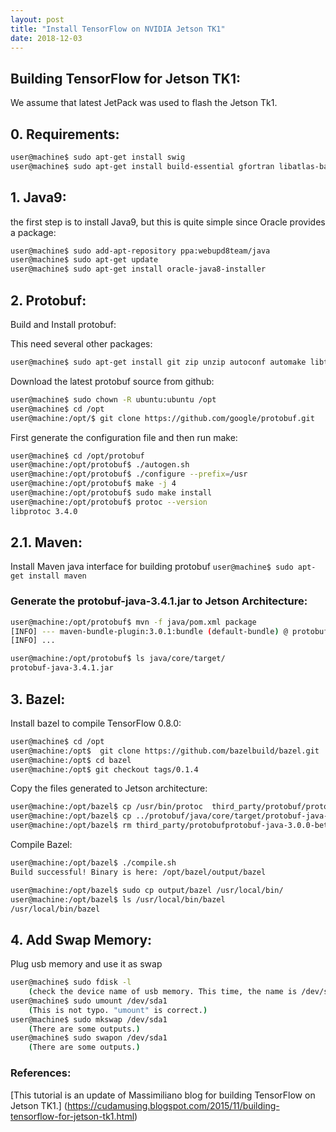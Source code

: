 ```yaml
---
layout: post
title: "Install TensorFlow on NVIDIA Jetson TK1"
date: 2018-12-03
---
```


## Building TensorFlow for Jetson TK1:
We assume that latest JetPack was used to flash the Jetson Tk1.

## 0. Requirements:
```bash
user@machine$ sudo apt-get install swig
user@machine$ sudo apt-get install build-essential gfortran libatlas-base-dev python-pip python-dev
```

## 1. Java9:
the first step is to install Java9, but this is quite simple since Oracle provides a package:
```bash
user@machine$ sudo add-apt-repository ppa:webupd8team/java
user@machine$ sudo apt-get update
user@machine$ sudo apt-get install oracle-java8-installer
```

## 2. Protobuf:
Build and Install protobuf:

This need several other packages:
```bash
user@machine$ sudo apt-get install git zip unzip autoconf automake libtool curl zlib1g-dev
```

Download the latest protobuf source from github:
```bash
user@machine$ sudo chown -R ubuntu:ubuntu /opt
user@machine$ cd /opt
user@machine:/opt/$ git clone https://github.com/google/protobuf.git
```

First generate the configuration file and then run make:
```bash
user@machine$ cd /opt/protobuf
user@machine:/opt/protobuf$ ./autogen.sh
user@machine:/opt/protobuf$ ./configure --prefix=/usr
user@machine:/opt/protobuf$ make -j 4
user@machine:/opt/protobuf$ sudo make install
user@machine:/opt/protobuf$ protoc --version
libprotoc 3.4.0
```

## 2.1. Maven:
Install Maven java interface for building protobuf
```user@machine$ sudo apt-get install maven```

### Generate the protobuf-java-3.4.1.jar to Jetson Architecture:
```bash
user@machine:/opt/protobuf$ mvn -f java/pom.xml package
[INFO] --- maven-bundle-plugin:3.0.1:bundle (default-bundle) @ protobuf-java-util ---
[INFO] ...

user@machine:/opt/protobuf$ ls java/core/target/
protobuf-java-3.4.1.jar
```

## 3. Bazel:
Install bazel to compile TensorFlow 0.8.0:
```bash
user@machine$ cd /opt
user@machine:/opt$  git clone https://github.com/bazelbuild/bazel.git
user@machine:/opt$ cd bazel
user@machine:/opt$ git checkout tags/0.1.4
```

Copy the files generated to Jetson architecture:
```bash
user@machine:/opt/bazel$ cp /usr/bin/protoc  third_party/protobuf/protoc-linux-arm32.exe
user@machine:/opt/bazel$ cp ../protobuf/java/core/target/protobuf-java-3.4.1.jar third_party/protobuf/protobuf-java-3.0.0-beta-1.jar
user@machine:/opt/bazel$ rm third_party/protobufprotobuf-java-3.0.0-beta-1.jar
```

Compile Bazel:
```bash
user@machine:/opt/bazel$ ./compile.sh
Build successful! Binary is here: /opt/bazel/output/bazel

user@machine:/opt/bazel$ sudo cp output/bazel /usr/local/bin/
user@machine:/opt/bazel$ ls /usr/local/bin/bazel
/usr/local/bin/bazel
```

## 4. Add Swap Memory:
Plug usb memory and use it as swap
```bash
user@machine$ sudo fdisk -l
    (check the device name of usb memory. This time, the name is /dev/sda1)  
user@machine$ sudo umount /dev/sda1     
    (This is not typo. "umount" is correct.)  
user@machine$ sudo mkswap /dev/sda1
    (There are some outputs.)
user@machine$ sudo swapon /dev/sda1
    (There are some outputs.)
```


### References:
[This tutorial is an update of Massimiliano blog for building TensorFlow on Jetson TK1.] (https://cudamusing.blogspot.com/2015/11/building-tensorflow-for-jetson-tk1.html)
